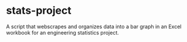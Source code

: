 # stats-project
A script that webscrapes and organizes data into a bar graph in an Excel workbook for an engineering statistics project.
